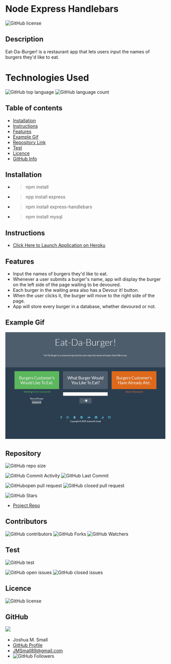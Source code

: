 # **Node Express Handlebars**

![GitHub license](https://img.shields.io/badge/Made%20by-%40WasteOfADrumBum-green)

## Description

Eat-Da-Burger! is a restaurant app that lets users input the names of burgers they'd like to eat.

# Technologies Used

![GitHub top language](https://img.shields.io/github/languages/top/WasteOfADrumBum/node-express-handlebars?color=green&logo=github&logoColor=green)
![GitHub language count](https://img.shields.io/github/languages/count/WasteOfADrumBum/node-express-handlebars?color=green&logo=github&logoColor=green)

## Table of contents

- [Installation](#installation)
- [Instructions](#instructions)
- [Features](#features)
- [Example Gif](#example-gif)
- [Repository Link](#Repository)
- [Test](#Test)
- [Licence](#Licence)
- [GitHub Info](#GitHub)

## Installation

- > npm install
- > npp install express
- > npm install express-handlebars
- > npm install mysql

## Instructions

- [Click Here to Launch Application on Heroku](https://infinite-shore-82564.herokuapp.com/)

## Features

- Input the names of burgers they'd like to eat.
- Whenever a user submits a burger's name, app will display the burger on the left side of the page waiting to be devoured.
- Each burger in the waiting area also has a Devour it! button.
- When the user clicks it, the burger will move to the right side of the page.
- App will store every burger in a database, whether devoured or not.

## Example Gif

<img src="public\assets\images\eatdaburger.gif" width="500" />

## Repository

![GitHub repo size](https://img.shields.io/github/repo-size/WasteOfADrumBum/node-express-handlebars?logo=github)

![GitHub Commit Activity](https://img.shields.io/github/commit-activity/m/WasteOfADrumBum/node-express-handlebars)
![GitHub Last Commit](https://img.shields.io/github/last-commit/WasteOfADrumBum/node-express-handlebars)

![GitHubopen pull request](https://img.shields.io/github/issues-pr/WasteOfADrumBum/node-express-handlebars)
![GitHub closed pull request](https://img.shields.io/github/issues-pr-closed/WasteOfADrumBum/node-express-handlebars)

![GitHub Stars](https://img.shields.io/github/stars/WasteOfADrumBum/node-express-handlebars?style=social)

- [Project Repo](https://github.com/WasteOfADrumBum/node-express-handlebars)

## Contributors

![GitHub contributors](https://img.shields.io/github/contributors/WasteOfADrumBum/node-express-handlebars)
![GitHub Forks](https://img.shields.io/github/forks/WasteOfADrumBum/node-express-handlebars?label=Fork)
![GitHub Watchers](https://img.shields.io/github/watchers/WasteOfADrumBum/node-express-handlebars?label=Watch)

## Test

![GitHub test](https://img.shields.io/badge/test-100%25-success)

![GitHub open issues](https://img.shields.io/github/issues/WasteOfADrumBum/node-express-handlebars)
![GitHub closed issues](https://img.shields.io/github/issues-closed/WasteOfADrumBum/node-express-handlebars)

## Licence

![GitHub license](https://img.shields.io/badge/license-MIT-blue.svg)

## GitHub

<img src="https://avatars0.githubusercontent.com/u/66432859?v=4" width="250" />

- Joshua M. Small
- [GitHub Profile](https://github.com/WasteOfADrumBum)
- <JMSmall89@gmail.com>
- ![GitHub Followers](https://img.shields.io/github/followers/WasteOfADrumBum?label=Follow)
